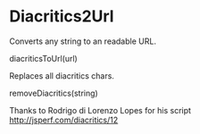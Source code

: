Diacritics2Url
==============

Converts any string to an readable URL.

diacriticsToUrl(url)

Replaces all diacritics chars.

removeDiacritics(string)


Thanks to Rodrigo di Lorenzo Lopes for his script
http://jsperf.com/diacritics/12
